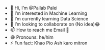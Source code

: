 - 👋 Hi, I’m @Pallab Palei
- 👀 I’m interested in Machine Learning
- 🌱 I’m currently learning Data Science 
- 💞️ I’m looking to collaborate on (No idea)😂
- 📫 How to reach me Email 📧
- 😄 Pronouns: he/him
- ⚡ Fun fact: Khao Pio Ash karo mitron

<!---
Pallab-143/Pallab-143 is a ✨ special ✨ repository because its `README.md` (this file) appears on your GitHub profile.
You can click the Preview link to take a look at your changes.
--->
